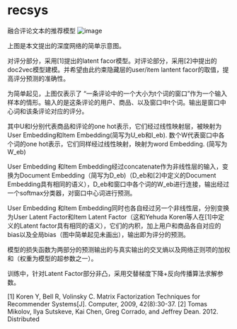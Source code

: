 # recsys
融合评论文本的推荐模型
![image](https://github.com/blazewint3r/recsys/blob/master/%E5%9B%BE%E7%89%871.png)

上图是本文提出的深度网络的简单示意图。

对评分部分，采用[1]提出的latent facor模型。对评论部分，采用[2]中提出的doc2vec模型建模。并希望由此约束隐藏层的user/item lantent facor的取值，提高评分预测的准确性。

为简单起见，上图仅表示了 “一条评论中的一个大小为t个词的窗口”作为一个输入样本的情形。输入的是这条评论的用户、商品、以及窗口中t个词。输出是窗口中心词和该条评论对应的评分。

其中U和I分别代表商品和评论的one hot表示，它们经过线性映射层，被映射为User Embedding和Item Embedding(简写为U_eb和I_eb). 数个W代表窗口中各个词的one hot表示，它们同样经过线性映射，映射为word Embedding. (简写为W_eb)

User Embedding 和Item Embedding经过concatenate作为非线性层的输入，变换为Document Embedding（简写为D_eb)（D_eb和[2]中定义的Document Embedding具有相同的语义），D_eb和窗口中各个词的W_eb进行连接，输出经过一个softmax分类器，对窗口中心词进行预测。

User Embedding 和Item Embedding同时也各自经过另一个非线性层，分别变换为User Latent Factor和Item Latent Factor（这和Yehuda Koren等人在[1]中定义的Latent factor具有相同的语义），它们的内积，加上用户和商品各自对应的bias以及全局bias（图中简单起见未画出），输出即为评分的预测。

模型的损失函数为两部分的预测输出的与真实输出的交叉熵以及网络正则项的加权和（权重为模型的超参数之一）。

训练中，针对Latent Factor部分非凸，采用交替梯度下降+反向传播算法求解参数。

  [1] Koren Y, Bell R, Volinsky C. Matrix Factorization Techniques for Recommender Systems[J]. Computer, 2009, 42(8):30-37.
  [2] Tomas Mikolov, Ilya Sutskeve, Kai Chen, Greg Corrado, and Jeffrey Dean. 2012. Distributed
  ​
